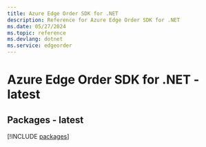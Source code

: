 ```yaml
---
title: Azure Edge Order SDK for .NET
description: Reference for Azure Edge Order SDK for .NET
ms.date: 05/27/2024
ms.topic: reference
ms.devlang: dotnet
ms.service: edgeorder
---
```

# Azure Edge Order SDK for .NET - latest
## Packages - latest
[!INCLUDE [packages](edge-order-index.md)]